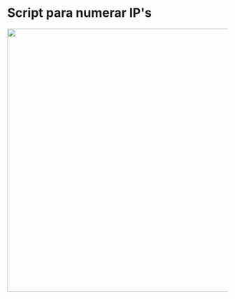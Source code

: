 # Script para numerar IP's

<img src='https://as2.ftcdn.net/v2/jpg/04/95/02/49/1000_F_495024959_NOjth5aRMVPe6H4XAJpFyFyURJeCrerb.jpg' width='600px'>
